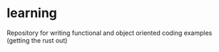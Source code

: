 # learning
Repository for writing functional and object oriented coding examples (getting the rust out)
